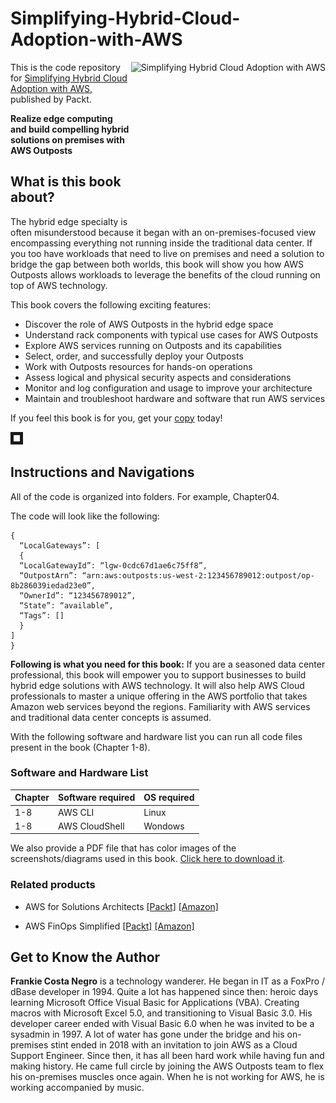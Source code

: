 # Simplifying-Hybrid-Cloud-Adoption-with-AWS

<a href="https://www.packtpub.com/product/simplifying-hybrid-cloud-adoption-with-aws/9781803231754"><img src="https://static.packt-cdn.com/products/9781803231754/cover/smaller" alt="Simplifying Hybrid Cloud Adoption with AWS" height="256px" align="right"></a>

This is the code repository for [Simplifying Hybrid Cloud Adoption with AWS](https://www.packtpub.com/product/simplifying-hybrid-cloud-adoption-with-aws/9781803231754), published by Packt.

**Realize edge computing and build compelling hybrid solutions on premises with AWS Outposts**

## What is this book about?
The hybrid edge specialty is often misunderstood because it began with an on-premises-focused view encompassing everything not running inside the traditional data center. If you too have workloads that need to live on premises and need a solution to bridge the gap between both worlds, this book will show you how AWS Outposts allows workloads to leverage the benefits of the cloud running on top of AWS technology.

This book covers the following exciting features:
* Discover the role of AWS Outposts in the hybrid edge space
* Understand rack components with typical use cases for AWS Outposts
* Explore AWS services running on Outposts and its capabilities
* Select, order, and successfully deploy your Outposts
* Work with Outposts resources for hands-on operations
* Assess logical and physical security aspects and considerations
* Monitor and log configuration and usage to improve your architecture
* Maintain and troubleshoot hardware and software that run AWS services

If you feel this book is for you, get your [copy](https://www.amazon.com/dp/1803231750) today!

<a href="https://www.packtpub.com/?utm_source=github&utm_medium=banner&utm_campaign=GitHubBanner"><img src="https://raw.githubusercontent.com/PacktPublishing/GitHub/master/GitHub.png" 
alt="https://www.packtpub.com/" border="5" /></a>

## Instructions and Navigations
All of the code is organized into folders. For example, Chapter04.

The code will look like the following:
```
{
  “LocalGateways”: [
  {
  “LocalGatewayId”: “lgw-0cdc67d1ae6c75ff8”,
  “OutpostArn”: “arn:aws:outposts:us-west-2:123456789012:outpost/op-8b286039iedad23e0”,
  “OwnerId”: “123456789012”,
  “State”: “available”,
  “Tags”: []
  }
]
}
```

**Following is what you need for this book:**
If you are a seasoned data center professional, this book will empower you to support businesses to build hybrid edge solutions with AWS technology. It will also help AWS Cloud professionals to master a unique offering in the AWS portfolio that takes Amazon web services beyond the regions. Familiarity with AWS services and traditional data center concepts is assumed.

With the following software and hardware list you can run all code files present in the book (Chapter 1-8).
### Software and Hardware List
| Chapter | Software required | OS required |
| -------- | ------------------------------------ | ----------------------------------- |
| 1-8 | AWS CLI | Linux |
| 1-8 | AWS CloudShell | Wondows |

We also provide a PDF file that has color images of the screenshots/diagrams used in this book. [Click here to download it]( https://static.packt-cdn.com/downloads/9781803231754_ColorImages.pdf).

### Related products
* AWS for Solutions Architects [[Packt]](https://www.packtpub.com/product/aws-for-solutions-architects/9781789539233) [[Amazon]](https://www.amazon.in/dp/1789539234)

* AWS FinOps Simplified [[Packt]](https://www.packtpub.com/product/aws-finops-simplified/9781803247236) [[Amazon]](https://www.amazon.com/dp/1803247231)

## Get to Know the Author
**Frankie Costa Negro**
is a technology wanderer. He began in IT as a FoxPro / dBase developer in 1994. Quite a lot has happened since then: heroic days learning Microsoft Office Visual Basic for Applications (VBA). Creating macros with Microsoft Excel 5.0, and transitioning to Visual Basic 3.0. His developer career ended with Visual Basic 6.0 when he was invited to be a sysadmin in 1997. A lot of water has gone under the bridge and his on-premises stint ended in 2018 with an invitation to join AWS as a Cloud Support Engineer. Since then, it has all been hard work while having fun and making history. He came full circle by joining the AWS Outposts team to flex his on-premises muscles once again. When he is not working for AWS, he is working accompanied by music.
